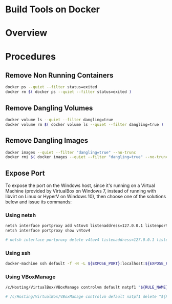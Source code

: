 Build Tools on Docker
=====================

# Overview

# Procedures

## Remove Non Running Containers

```bash
docker ps --quiet --filter status=exited
docker rm $( docker ps --quiet --filter status=exited )
```

## Remove Dangling Volumes

```bash
docker volume ls --quiet --filter dangling=true
docker volume rm $( docker volume ls --quiet --filter dangling=true )
```

## Remove Dangling Images

```bash
docker images --quiet --filter "dangling=true" --no-trunc
docker rmi $( docker images --quiet --filter "dangling=true" --no-trunc )
```

## Expose Port

To expose the port on the Windows host, since it's running on a Virtual Machine (provided by VirtualBox on Windows 7, instead of running with libvirt on Linux or HyperV on Windows 10), then choose one of the solutions below and issue its commands:

### Using netsh

```bash
netsh interface portproxy add v4tov4 listenaddress=127.0.0.1 listenport=${EXPOSE_PORT} connectaddress=$( docker-machine ip default ) connectport=${EXPOSE_PORT}
netsh interface portproxy show v4tov4

# netsh interface portproxy delete v4tov4 listenaddress=127.0.0.1 listenport=${EXPOSE_PORT}
```

### Using ssh

```bash
docker-machine ssh default -f -N -L ${EXPOSE_PORT}:localhost:${EXPOSE_PORT}
```

### Using VBoxManage

```bash
/c/Hosting/VirtualBox/VBoxManage controlvm default natpf1 "${RULE_NAME},tcp,,${EXPOSE_PORT},$ ( docker-machine ip default ),${EXPOSE_PORT}"

# /c/Hosting/VirtualBox/VBoxManage controlvm default natpf1 delete "${RULE_NAME}"
```
